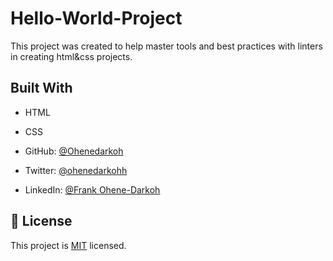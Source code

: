 # Hello-World-Project

This project was created to help master tools and best practices with linters in creating html&css projects.


## Built With

- HTML
- CSS



- GitHub: [@Ohenedarkoh](https://github.com/Ohenedarkoh)
- Twitter: [@ohenedarkohh](https://twitter.com/home?lang=en/ohenedarkohh)
- LinkedIn: [@Frank Ohene-Darkoh](https://www.linkedin.com/in/frank-ohene-darkoh-44412222b/)


## 📝 License

This project is [MIT](./MIT.md) licensed.